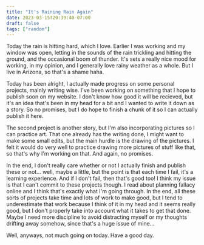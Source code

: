 ```yaml
---
title: "It's Raining Rain Again"
date: 2023-03-15T20:39:40-07:00
draft: false
tags: ["random"]
---
```


Today the rain is hitting hard, which I love. Earlier I was working and my window was open, letting in the sounds of the rain trickling and hitting the ground, and the occasional boom of thunder. It's sets a really nice mood for working, in my opinion, and I generally love rainy weather as a whole. But I live in Arizona, so that's a shame haha.		

Today has been alright, I actually made progress on some personal projects, mainly writing wise. I've been working on something that I hope to publish soon on my website. I don't know how good it will be recieved, but it's an idea that's been in my head for a bit and I wanted to write it down as a story. So no promises, but I do hope to finish a chunk of it so I can actually publish it here. 		

The second project is another story, but I'm also incorporating pictures so I can practice art. That one already has the writing done, I might want to make some small edits, but the main hurdle is the drawing of the pictures. I felt it would do very well to practice drawing more pictures of stuff like that, so that's why I'm working on that. And again, no promises.			

In the end, I don't really care whether or not I actually finish and publish these or not... well, maybe a little, but the point is that each time I fail, it's a learning experience. And if I don't fail, then that's good too! I think my issue is that I can't commit to these projects though. I read about planning fallacy online and I think that's exactly what I'm going through. In the end, all these sorts of projects take time and lots of work to make good, but I tend to underestimate that work because I think of it in my head and it seems really good, but I don't properly take into account what it takes to get that done. Maybe I need more discipline to avoid distracting myself or my thoughts drifting away somehow, since that's a huge issue of mine...		

Well, anyways, not much going on today. Have a good day.